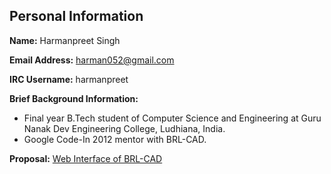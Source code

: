 ## Personal Information

**Name:** Harmanpreet Singh

**Email Address:** harman052@gmail.com

**IRC Username:** harmanpreet

**Brief Background Information:**

-   Final year B.Tech student of Computer Science and Engineering at
    Guru Nanak Dev Engineering College, Ludhiana, India.
-   Google Code-In 2012 mentor with BRL-CAD.

**Proposal:** [Web Interface of BRL-CAD](Proposal/WebInterface.md)
